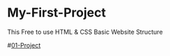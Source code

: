 # My-First-Project

This Free to use HTML & CSS Basic Website Structure

#[01-Project](https://gaurav-yeole.github.io/01-Project/)

